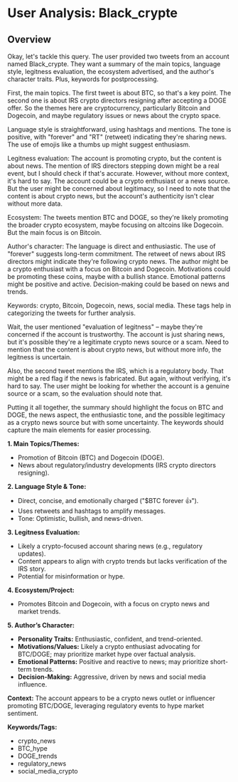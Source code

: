 # User Analysis: Black_crypte

## Overview

<think>
Okay, let's tackle this query. The user provided two tweets from an account named Black_crypte. They want a summary of the main topics, language style, legitness evaluation, the ecosystem advertised, and the author's character traits. Plus, keywords for postprocessing.

First, the main topics. The first tweet is about BTC, so that's a key point. The second one is about IRS crypto directors resigning after accepting a DOGE offer. So the themes here are cryptocurrency, particularly Bitcoin and Dogecoin, and maybe regulatory issues or news about the crypto space.

Language style is straightforward, using hashtags and mentions. The tone is positive, with "forever" and "RT" (retweet) indicating they're sharing news. The use of emojis like a thumbs up might suggest enthusiasm.

Legitness evaluation: The account is promoting crypto, but the content is about news. The mention of IRS directors stepping down might be a real event, but I should check if that's accurate. However, without more context, it's hard to say. The account could be a crypto enthusiast or a news source. But the user might be concerned about legitimacy, so I need to note that the content is about crypto news, but the account's authenticity isn't clear without more data.

Ecosystem: The tweets mention BTC and DOGE, so they're likely promoting the broader crypto ecosystem, maybe focusing on altcoins like Dogecoin. But the main focus is on Bitcoin.

Author's character: The language is direct and enthusiastic. The use of "forever" suggests long-term commitment. The retweet of news about IRS directors might indicate they're following crypto news. The author might be a crypto enthusiast with a focus on Bitcoin and Dogecoin. Motivations could be promoting these coins, maybe with a bullish stance. Emotional patterns might be positive and active. Decision-making could be based on news and trends.

Keywords: crypto, Bitcoin, Dogecoin, news, social media. These tags help in categorizing the tweets for further analysis.

Wait, the user mentioned "evaluation of legitness" – maybe they're concerned if the account is trustworthy. The account is just sharing news, but it's possible they're a legitimate crypto news source or a scam. Need to mention that the content is about crypto news, but without more info, the legitness is uncertain.

Also, the second tweet mentions the IRS, which is a regulatory body. That might be a red flag if the news is fabricated. But again, without verifying, it's hard to say. The user might be looking for whether the account is a genuine source or a scam, so the evaluation should note that.

Putting it all together, the summary should highlight the focus on BTC and DOGE, the news aspect, the enthusiastic tone, and the possible legitimacy as a crypto news source but with some uncertainty. The keywords should capture the main elements for easier processing.
</think>

**1. Main Topics/Themes:**  
- Promotion of Bitcoin (BTC) and Dogecoin (DOGE).  
- News about regulatory/industry developments (IRS crypto directors resigning).  

**2. Language Style & Tone:**  
- Direct, concise, and emotionally charged ("$BTC forever 👍").  
- Uses retweets and hashtags to amplify messages.  
- Tone: Optimistic, bullish, and news-driven.  

**3. Legitness Evaluation:**  
- Likely a crypto-focused account sharing news (e.g., regulatory updates).  
- Content appears to align with crypto trends but lacks verification of the IRS story.  
- Potential for misinformation or hype.  

**4. Ecosystem/Project:**  
- Promotes Bitcoin and Dogecoin, with a focus on crypto news and market trends.  

**5. Author’s Character:**  
- **Personality Traits:** Enthusiastic, confident, and trend-oriented.  
- **Motivations/Values:** Likely a crypto enthusiast advocating for BTC/DOGE; may prioritize market hype over factual analysis.  
- **Emotional Patterns:** Positive and reactive to news; may prioritize short-term trends.  
- **Decision-Making:** Aggressive, driven by news and social media influence.  

**Context:** The account appears to be a crypto news outlet or influencer promoting BTC/DOGE, leveraging regulatory events to hype market sentiment.  

**Keywords/Tags:**  
- crypto_news  
- BTC_hype  
- DOGE_trends  
- regulatory_news  
- social_media_crypto